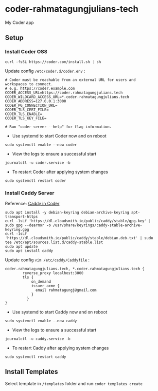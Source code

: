 # coder-rahmatagungjulians-tech
My Coder app

## Setup 

### Install Coder OSS
```
curl -fsSL https://coder.com/install.sh | sh
```

Update config `/etc/coder.d/coder.env` :
```
# Coder must be reachable from an external URL for users and workspaces to connect.
# e.g. https://coder.example.com
CODER_ACCESS_URL=https://coder.rahmatagungjulians.tech
CODER_WILDCARD_ACCESS_URL=*.coder.rahmatagungjulians.tech
CODER_ADDRESS=127.0.0.1:3000
CODER_PG_CONNECTION_URL=
CODER_TLS_CERT_FILE=
CODER_TLS_ENABLE=
CODER_TLS_KEY_FILE=

# Run "coder server --help" for flag information.                                                   
```

- Use systemd to start Coder now and on reboot
```
sudo systemctl enable --now coder
```

- View the logs to ensure a successful start
```
journalctl -u coder.service -b
```

- To restart Coder after applying system changes
```
sudo systemctl restart coder
```

### Install Caddy Server

Reference: [Caddy in Coder](https://github.com/coder/coder/tree/main/examples/web-server/caddy)
```
sudo apt install -y debian-keyring debian-archive-keyring apt-transport-https
curl -1sLf 'https://dl.cloudsmith.io/public/caddy/stable/gpg.key' | sudo gpg --dearmor -o /usr/share/keyrings/caddy-stable-archive-keyring.gpg
curl -1sLf 'https://dl.cloudsmith.io/public/caddy/stable/debian.deb.txt' | sudo tee /etc/apt/sources.list.d/caddy-stable.list
sudo apt update
sudo apt install caddy
```

Update config `vim /etc/caddy/Caddyfile` :
```
coder.rahmatagungjulians.tech, *.coder.rahmatagungjulians.tech {
        reverse_proxy localhost:3000
        tls {
            on_demand
            issuer acme {
              email rahmatagungj@gmail.com
            }
          }
}
```

- Use systemd to start Caddy now and on reboot
```
sudo systemctl enable --now caddy
```

- View the logs to ensure a successful start
```
journalctl -u caddy.service -b
```

- To restart Caddy after applying system changes
```
sudo systemctl restart caddy
```


## Install Templates

Select template in `/templates` folder and run `coder templates create`
